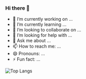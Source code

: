 ### Hi there 👋

<!--
**akshraj-05/akshraj-05** is a ✨ _special_ ✨ repository because its `README.md` (this file) appears on your GitHub profile.-->



- 🔭 I’m currently working on ...
- 🌱 I’m currently learning ...
- 👯 I’m looking to collaborate on ...
- 🤔 I’m looking for help with ...
- 💬 Ask me about ...
- 📫 How to reach me: ...
- 😄 Pronouns: ...
- ⚡ Fun fact: ...

![Top Langs](https://github-readme-stats.vercel.app/api/top-langs/?username=akshraj-05&layout=compact)


